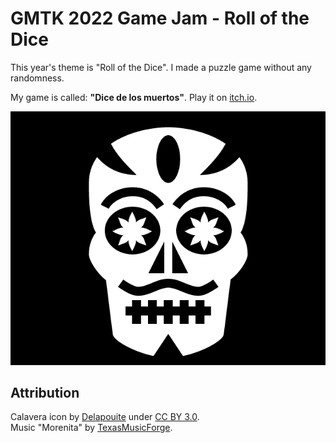 # GMTK 2022 Game Jam - Roll of the Dice

This year's theme is "Roll of the Dice". I made a puzzle game without any randomness.

My game is called: **"Dice de los muertos"**. Play it on [itch.io](https://honeymead.itch.io/dice-de-los-muertos).

![Logo](calavera.png)

## Attribution

Calavera icon by [Delapouite](https://delapouite.com/) under [CC BY 3.0](http://creativecommons.org/licenses/by/3.0/).  
Music "Morenita" by [TexasMusicForge](https://freesound.org/people/TexasMusicForge/sounds/2687/).  
